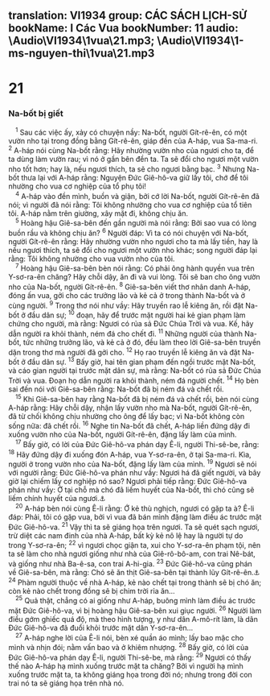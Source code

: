 translation: VI1934
group: CÁC SÁCH LỊCH-SỬ
bookName: I Các Vua 
bookNumber: 11
audio: \Audio\VI1934\1vua\21.mp3; \Audio\VI1934\1-ms-nguyen-thi\1vua\21.mp3
-------

<div class="title"><h1>21</h1><h3>Na-bốt bị giết</h3></div>
<span class="verse 1vua_21_1"> <sup>1</sup> Sau các việc ấy, xảy có chuyện nầy: Na-bốt, người Gít-rê-ên, có một vườn nho tại trong đồng bằng Gít-rê-ên, giáp đền của A-háp, vua Sa-ma-ri. </span>
<span class="verse 1vua_21_2"><sup>2</sup> A-háp nói cùng Na-bốt rằng: Hãy nhường vườn nho của ngươi cho ta, để ta dùng làm vườn rau; vì nó ở gần bên đền ta. Ta sẽ đổi cho ngươi một vườn nho tốt hơn; hay là, nếu ngươi thích, ta sẽ cho ngươi bằng bạc. </span>
<span class="verse 1vua_21_3"><sup>3</sup> Nhưng Na-bốt thưa lại với A-háp rằng: Nguyện Đức Giê-hô-va giữ lấy tôi, chớ để tôi nhường cho vua cơ nghiệp của tổ phụ tôi! <br/></span>
<span class="verse 1vua_21_4"> <sup>4</sup> A-háp vào đền mình, buồn và giận, bởi cớ lời Na-bốt, người Gít-rê-ên đã nói; vì người đã nói rằng: Tôi không nhường cho vua cơ nghiệp của tổ tiên tôi. A-háp nằm trên giường, xây mặt đi, không chịu ăn. <br/></span>
<span class="verse 1vua_21_5"> <sup>5</sup> Hoàng hậu Giê-sa-bên đến gần người mà nói rằng: Bởi sao vua có lòng buồn rầu và không chịu ăn? </span>
<span class="verse 1vua_21_6"><sup>6</sup> Người đáp: Vì ta có nói chuyện với Na-bốt, người Gít-rê-ên rằng: Hãy nhường vườn nho ngươi cho ta mà lấy tiền, hay là nếu ngươi thích, ta sẽ đổi cho ngươi một vườn nho khác; song người đáp lại rằng: Tôi không nhường cho vua vườn nho của tôi. <br/></span>
<span class="verse 1vua_21_7"> <sup>7</sup> Hoàng hậu Giê-sa-bên bèn nói rằng: Có phải ông hành quyền vua trên Y-sơ-ra-ên chăng? Hãy chỗi dậy, ăn đi và vui lòng. Tôi sẽ ban cho ông vườn nho của Na-bốt, người Gít-rê-ên. </span>
<span class="verse 1vua_21_8"><sup>8</sup> Giê-sa-bên viết thơ nhân danh A-háp, đóng ấn vua, gởi cho các trưởng lão và kẻ cả ở trong thành Na-bốt và ở cùng người. </span>
<span class="verse 1vua_21_9"><sup>9</sup> Trong thơ nói như vầy: Hãy truyền rao lễ kiêng ăn, rồi đặt Na-bốt ở đầu dân sự; </span>
<span class="verse 1vua_21_10"><sup>10</sup> đoạn, hãy để trước mặt người hai kẻ gian phạm làm chứng cho người, mà rằng: Ngươi có rủa sả Đức Chúa Trời và vua. Kế, hãy dẫn người ra khỏi thành, ném đá cho chết đi. </span>
<span class="verse 1vua_21_11"><sup>11</sup> Những người của thành Na-bốt, tức những trưởng lão, và kẻ cả ở đó, đều làm theo lời Giê-sa-bên truyền dặn trong thơ mà người đã gởi cho. </span>
<span class="verse 1vua_21_12"><sup>12</sup> Họ rao truyền lễ kiêng ăn và đặt Na-bốt ở đầu dân sự. </span>
<span class="verse 1vua_21_13"><sup>13</sup> Bấy giờ, hai tên gian phạm đến ngồi trước mặt Na-bốt, và cáo gian người tại trước mặt dân sự, mà rằng: Na-bốt có rủa sả Đức Chúa Trời và vua. Đoạn họ dẫn người ra khỏi thành, ném đá người chết. </span>
<span class="verse 1vua_21_14"><sup>14</sup> Họ bèn sai đến nói với Giê-sa-bên rằng: Na-bốt đã bị ném đá và chết rồi. <br/></span>
<span class="verse 1vua_21_15"> <sup>15</sup> Khi Giê-sa-bên hay rằng Na-bốt đã bị ném đá và chết rồi, bèn nói cùng A-háp rằng: Hãy chỗi dậy, nhận lấy vườn nho mà Na-bốt, người Gít-rê-ên, đã từ chối không chịu nhường cho ông để lấy bạc; vì Na-bốt không còn sống nữa: đã chết rồi. </span>
<span class="verse 1vua_21_16"><sup>16</sup> Nghe tin Na-bốt đã chết, A-háp liền đứng dậy đi xuống vườn nho của Na-bốt, người Gít-rê-ên, đặng lấy làm của mình. <br/></span>
<span class="verse 1vua_21_17"> <sup>17</sup> Bấy giờ, có lời của Đức Giê-hô-va phán dạy Ê-li, người Thi-sê-be, rằng: </span>
<span class="verse 1vua_21_18"><sup>18</sup> Hãy đứng dậy đi xuống đón A-háp, vua Y-sơ-ra-ên, ở tại Sa-ma-ri. Kìa, người ở trong vườn nho của Na-bốt, đặng lấy làm của mình. </span>
<span class="verse 1vua_21_19"><sup>19</sup> Ngươi sẽ nói với người rằng: Đức Giê-hô-va phán như vầy: Ngươi há đã giết người, và bây giờ lại chiếm lấy cơ nghiệp nó sao? Ngươi phải tiếp rằng: Đức Giê-hô-va phán như vầy: Ở tại chỗ mà chó đã liếm huyết của Na-bốt, thì chó cũng sẽ liếm chính huyết của ngươi.<a data-toggle="tooltip" data-placement="bottom" title="1Vua 22:38">⚓</a><br/></span>
<span class="verse 1vua_21_20"> <sup>20</sup> A-háp bèn nói cùng Ê-li rằng: Ớ kẻ thù nghịch, ngươi có gặp ta à? Ê-li đáp: Phải, tôi có gặp vua, bởi vì vua đã bán mình đặng làm điều ác trước mặt Đức Giê-hô-va. </span>
<span class="verse 1vua_21_21"><sup>21</sup> Vậy thì ta sẽ giáng họa trên ngươi. Ta sẽ quét sạch ngươi, trừ diệt các nam đinh của nhà A-háp, bất kỳ kẻ nô lệ hay là người tự do trong Y-sơ-ra-ên; </span>
<span class="verse 1vua_21_22"><sup>22</sup> vì ngươi chọc giận ta, xui cho Y-sơ-ra-ên phạm tội, nên ta sẽ làm cho nhà ngươi giống như nhà của Giê-rô-bô-am, con trai Nê-bát, và giống như nhà Ba-ê-sa, con trai A-hi-gia. </span>
<span class="verse 1vua_21_23"><sup>23</sup> Đức Giê-hô-va cũng phán về Giê-sa-bên, mà rằng: Chó sẽ ăn thịt Giê-sa-bên tại thành lũy Gít-rê-ên.<a data-toggle="tooltip" data-placement="bottom" title="2Vua 9:36">⚓</a></span>
<span class="verse 1vua_21_24"><sup>24</sup> Phàm người thuộc về nhà A-háp, kẻ nào chết tại trong thành sẽ bị chó ăn; còn kẻ nào chết trong đồng sẽ bị chim trời rỉa ăn… <br/></span>
<span class="verse 1vua_21_25"> <sup>25</sup> Quả thật, chẳng có ai giống như A-háp, buông mình làm điều ác trước mặt Đức Giê-hô-va, vì bị hoàng hậu Giê-sa-bên xui giục người. </span>
<span class="verse 1vua_21_26"><sup>26</sup> Người làm điều gớm ghiếc quá độ, mà theo hình tượng, y như dân A-mô-rít làm, là dân Đức Giê-hô-va đã đuổi khỏi trước mặt dân Y-sơ-ra-ên… <br/></span>
<span class="verse 1vua_21_27"> <sup>27</sup> A-háp nghe lời của Ê-li nói, bèn xé quần áo mình; lấy bao mặc cho mình và nhịn đói; nằm vấn bao và ở khiêm nhượng. </span>
<span class="verse 1vua_21_28"><sup>28</sup> Bấy giờ, có lời của Đức Giê-hô-va phán dạy Ê-li, người Thi-sê-be, mà rằng: </span>
<span class="verse 1vua_21_29"><sup>29</sup> Ngươi có thấy thế nào A-háp hạ mình xuống trước mặt ta chăng? Bởi vì người hạ mình xuống trước mặt ta, ta không giáng họa trong đời nó; nhưng trong đời con trai nó ta sẽ giáng họa trên nhà nó. <br/></span>
